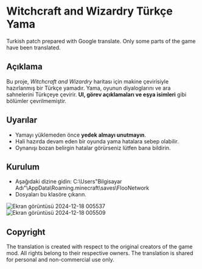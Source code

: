 # Witchcraft and Wizardry Türkçe Yama
Turkish patch prepared with Google translate. Only some parts of the game have been translated.
## Açıklama
Bu proje, *Witchcraft and Wizardry* haritası için makine çevirisiyle hazırlanmış bir Türkçe yamadır. Yama, oyunun diyaloglarını ve ara sahnelerini Türkçeye çevirir. **UI, görev açıklamaları ve eşya isimleri** gibi bölümler çevrilmemiştir.
## Uyarılar
- Yamayı yüklemeden önce **yedek almayı unutmayın**. 
- Hali hazırda devam eden bir oyunda yama hatalara sebep olabilir.
- Oynanışı bozan belirgin hatalar görürseniz lütfen bana bildirin.
## Kurulum
- Aşağıdaki dizine gidin:
C:\Users\"Bilgisayar Adı"\AppData\Roaming\.minecraft\saves\FlooNetwork
- Dosyaları bu klasöre çıkarın.

![Ekran görüntüsü 2024-12-18 005537](https://github.com/user-attachments/assets/e5514ea2-b99f-435f-a233-809aadfae18c)
![Ekran görüntüsü 2024-12-18 005509](https://github.com/user-attachments/assets/9f1a3481-83c0-4670-a813-bc82b8be9797)
## Copyright
The translation is created with respect to the original creators of the game mod. All rights belong to their respective owners. The translation is shared for personal and non-commercial use only.
